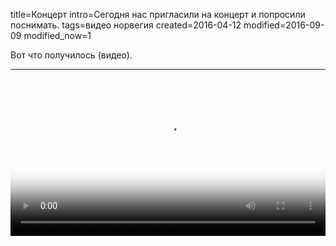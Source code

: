 title=Концерт
intro=Сегодня нас пригласили на концерт и попросили поснимать.
tags=видео норвегия
created=2016-04-12
modified=2016-09-09
modified_now=1

Вот что получилось (видео).

<noscript>
<img src="//home.shpakovsky.ru/web/16-04-12-koncert.jpg" style="display:none">
</noscript>

* * *

<video
	poster="//home.shpakovsky.ru/web/16-04-12-koncert.jpg"
	src=   "//home.shpakovsky.ru/web/16-04-12-koncert.mp4"
	style="width: 100%" controls></video>
